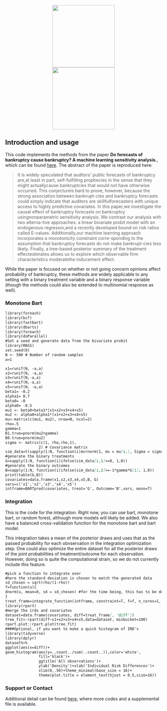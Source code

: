 
<div style="text-align: center">
<a href="https://arxiv.org/abs/2106.04503">
<img src="{{site.baseurl}}/going_vs_bank_newvar_hist.png" height="200" /></a>
</div>
<div style="text-align: center">
<a href="https://arxiv.org/abs/2106.04503">
<img src="{{site.baseurl}}/going_vs_bank_newvar.png" height="200" /></a>
</div>

<!--![going_vs_bank_reg-1.png]({{site.baseurl}}/going_vs_bank_reg-1.png )-->
## Introduction and usage

This code implements the methods from the paper **Do forecasts of bankruptcy cause bankruptcy? A machine learning sensitivity analysis.**, which can be found [here](https://arxiv.org/pdf/2106.04503.pdf).  The abstract of the paper is reproduced here:

> It is widely speculated that auditors’ public forecasts of bankruptcy are,at least in part, self-fulfilling prophecies in the sense that they might actuallycause bankruptcies that would not have otherwise occurred. This conjectureis hard to prove, however, because the strong association between bankrupt-cies and bankruptcy forecasts could simply indicate that auditors are skillfulforecasters with unique access to highly predictive covariates. In this paper,we investigate the causal effect of bankruptcy forecasts on bankruptcy usingnonparametric sensitivity analysis. We contrast our analysis with two alterna-tive approaches: a linear bivariate probit model with an endogenous regressor,and a recently developed bound on risk ratios called E-values. Additionally,our machine learning approach incorporates a monotonicity constraint corre-sponding to the assumption that bankruptcy forecasts do not make bankrupt-cies less likely. Finally, a tree-based posterior summary of the treatment effectestimates allows us to explore which observable firm characteristics moderatethe inducement effect.


While the paper is focused on whether or not going concern opinions affect probability of bankruptcy, these methods are widely applicable to any setting with a binary treatment variable and a binary response variable (though the methods could also be extended to multinomial response as well).  


### Monotone Bart
```markdown
library(foreach)
library(bcf)
library(fastbart)
library(dbarts)
library(foreach)
library(doParallel)
#Set a seed and generate data from the bivariate probit
library(MASS)
set.seed(0)
N <- 500 # Number of random samples
a=1

x1=runif(N, -a,a)
x2=runif(N, -a,a)
x3=runif(N,-a,a)
x4=runif(N,-a,a)
x5=runif(N, -a,a)
beta1= -0.2
alpha1= 0.7
beta0= -0
alpha0= -0.5
mu1 <- beta0+beta1*(x1+x2+x3+x4+x5)
mu2 <- alpha0+alpha1*(x1+x2+x3+x4+x5)
mu<-matrix(c(mu1, mu2), nrow=N, ncol=2)
rho=.5
gamma=1
B1.true=pnorm(mu2+gamma)
B0.true=pnorm(mu2)
sigma <- matrix(c(1, rho,rho,1),
               2) # Covariance matrix
sim_data=t(sapply(1:N, function(i)mvrnorm(1, mu = mu[i,], Sigma = sigma )))
#generate the binary treatments
G=sapply(1:N, function(i)ifelse(sim_data[i,1]>=0, 1,0))
#generate the binary outcomes
B=sapply(1:N, function(i)ifelse(sim_data[i,2]>=-1*gamma*G[i], 1,0))
print(table(G,B))
covariates=data.frame(x1,x2,x3,x4,x5,B, G)
vars=c('x1','x2','x3','x4','x5')
intframe=BARTpred(covariates, treat='G', Outcome='B',vars, mono=T)
```

### Integration
This is the code for the integration.  Right now, you can use bart, monotone bart, or random forest, although more models will likely be added.  We also have a balanced cross-validation function for the monotone bart and bart model.  

This integration takes a mean of the posterior draws and uses that as the passed probability for each obvservation in the integration optimization step.  One could also optimize the entire dataset for all the posterior draws of the joint probabilities of treatment/outcome for each observation.  However, doing so is quite the computational strain, so we do not currently include this feature. 

```markdown
#pick a function to integrate over
#here the standard deviation is chosen to match the generated data
sd_chosen = sqrt(rho/(1-rho))
f=function(u){
dnorm(u, mean=0, sd = sd_chosen) #for the time being, this has to be done as a number not a variable
}
treat_frame=integrate_function(intframe, constraint=T, f=f, n_cores=1, lambda=0)
library(rpart)
#merge the irds and covariates
dataset=data.frame(covariates, diff=treat_frame[, 'diff'])
tree_fit<-rpart(diff~x1+x2+x3+x4+x5,data=dataset, minbucket=100)
rpart.plot::rpart.plot(tree_fit)
####Optional, if you want to make a quick histogram of IRD's
library(tidyverse)
library(dplyr)
dataset%>%
ggplot(aes(x=diff))+
geom_histogram(aes(y=..count../sum(..count..)),color='white',
               fill='black')+
               ggtitle('All observations')+
               ylab('Density')+xlab('Individual Risk Differences')+
               xlim(0,.50)+theme_minimal(base_size = 16)+
               theme(plot.title = element_text(hjust = 0.5,size=16))


```



### Support or Contact

Additional detail can be found [here](https://github.com/demetrios1/bankruptcy_sensitivity), where more codes and a supplemental file is available.
